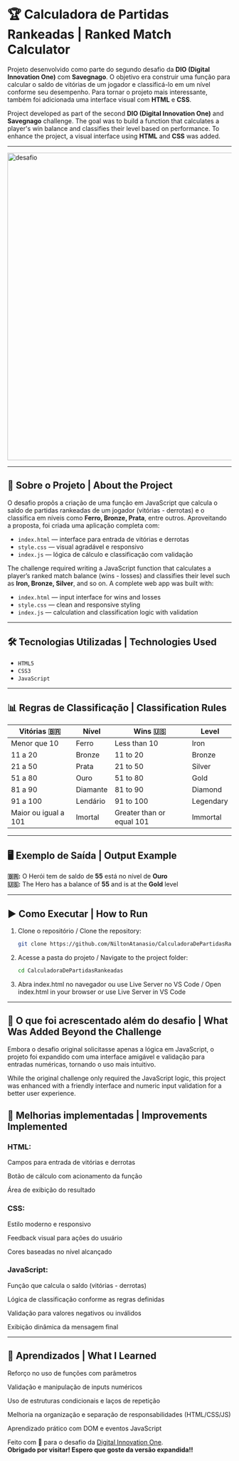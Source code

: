 # 🏆 Calculadora de Partidas Rankeadas | Ranked Match Calculator

Projeto desenvolvido como parte do segundo desafio da **DIO (Digital Innovation One)** com **Savegnago**. O objetivo era construir uma função para calcular o saldo de vitórias de um jogador e classificá-lo em um nível conforme seu desempenho. Para tornar o projeto mais interessante, também foi adicionada uma interface visual com **HTML** e **CSS**.

Project developed as part of the second **DIO (Digital Innovation One)** and **Savegnago** challenge. The goal was to build a function that calculates a player's win balance and classifies their level based on performance. To enhance the project, a visual interface using **HTML** and **CSS** was added.

---

<img width="733" height="691" alt="desafio" src="https://github.com/user-attachments/assets/79e1f3da-2f18-45fb-91d9-96218bfc4531" />

---

## 📌 Sobre o Projeto | About the Project

O desafio propôs a criação de uma função em JavaScript que calcula o saldo de partidas rankeadas de um jogador (vitórias - derrotas) e o classifica em níveis como **Ferro, Bronze, Prata**, entre outros. Aproveitando a proposta, foi criada uma aplicação completa com:

- `index.html` — interface para entrada de vitórias e derrotas
- `style.css` — visual agradável e responsivo
- `index.js` — lógica de cálculo e classificação com validação

The challenge required writing a JavaScript function that calculates a player’s ranked match balance (wins - losses) and classifies their level such as **Iron, Bronze, Silver**, and so on. A complete web app was built with:

- `index.html` — input interface for wins and losses
- `style.css` — clean and responsive styling
- `index.js` — calculation and classification logic with validation

---

## 🛠️ Tecnologias Utilizadas | Technologies Used

- `HTML5`
- `CSS3`
- `JavaScript`

---

## 📊 Regras de Classificação | Classification Rules

| Vitórias 🇧🇷          | Nível    | Wins 🇺🇸                   | Level     |
| -------------------- | -------- | ------------------------- | --------- |
| Menor que 10         | Ferro    | Less than 10              | Iron      |
| 11 a 20              | Bronze   | 11 to 20                  | Bronze    |
| 21 a 50              | Prata    | 21 to 50                  | Silver    |
| 51 a 80              | Ouro     | 51 to 80                  | Gold      |
| 81 a 90              | Diamante | 81 to 90                  | Diamond   |
| 91 a 100             | Lendário | 91 to 100                 | Legendary |
| Maior ou igual a 101 | Imortal  | Greater than or equal 101 | Immortal  |

---

## 🖥️ Exemplo de Saída | Output Example

**🇧🇷:** O Herói tem de saldo de **55** está no nível de **Ouro**  
**🇺🇸:** The Hero has a balance of **55** and is at the **Gold** level

---

## ▶️ Como Executar | How to Run

1. Clone o repositório / Clone the repository:

   ```bash
   git clone https://github.com/NiltonAtanasio/CalculadoraDePartidasRankeadas

   ```

2. Acesse a pasta do projeto / Navigate to the project folder:

   ```bash
   cd CalculadoraDePartidasRankeadas

   ```

3. Abra index.html no navegador ou use Live Server no VS Code / Open index.html in your browser or use Live Server in VS Code

---

## 🚀 O que foi acrescentado além do desafio | What Was Added Beyond the Challenge

Embora o desafio original solicitasse apenas a lógica em JavaScript, o projeto foi expandido com uma interface amigável e validação para entradas numéricas, tornando o uso mais intuitivo.

While the original challenge only required the JavaScript logic, this project was enhanced with a friendly interface and numeric input validation for a better user experience.

## 🔧 Melhorias implementadas | Improvements Implemented

### HTML:

Campos para entrada de vitórias e derrotas

Botão de cálculo com acionamento da função

Área de exibição do resultado

### CSS:

Estilo moderno e responsivo

Feedback visual para ações do usuário

Cores baseadas no nível alcançado

### JavaScript:

Função que calcula o saldo (vitórias - derrotas)

Lógica de classificação conforme as regras definidas

Validação para valores negativos ou inválidos

Exibição dinâmica da mensagem final

---

## 🧠 Aprendizados | What I Learned

Reforço no uso de funções com parâmetros

Validação e manipulação de inputs numéricos

Uso de estruturas condicionais e laços de repetição

Melhoria na organização e separação de responsabilidades (HTML/CSS/JS)

Aprendizado prático com DOM e eventos JavaScript

Feito com 💙 para o desafio da [Digital Innovation One](https://www.dio.me).  
**Obrigado por visitar! Espero que goste da versão expandida!!**
